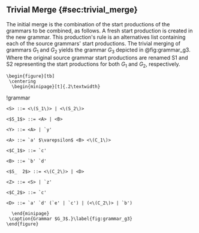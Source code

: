 ## Trivial Merge {#sec:trivial_merge}

The initial merge is the combination of the start productions of the grammars to be combined, as follows. A fresh start production is created in the new grammar. This production's rule is an alternatives list containing each of the source grammars' start productions. The trivial merging of grammars $G_1$ and $G_2$ yields the grammar $G_3$ depicted in @fig:grammar_g3. Where the original source grammar start productions are renamed S1 and S2 representing the start productions for both $G_1$ and $G_2$, respectively.

```{=latex}
\begin{figure}[tb]
 \centering
  \begin{minipage}[t]{.2\textwidth}
```

!grammar
```
<S> ::= <\(S_1\)> | <\(S_2\)>

<$S_1$> ::= <A> | <B>

<Y> ::= <A> | `y'

<A> ::= `a' $\varepsilon$ <B> <\(C_1\)>

<$C_1$> ::= `c'

<B> ::= `b' `d'

<$S_  2$> ::= <\(C_2\)> | <D>

<Z> ::= <S> | `z'

<$C_2$> ::= `c'

<D> ::= `a' `d' (`e' | `c') | (<\(C_2\)> | `b')
```

```{=latex}
  \end{minipage}
 \caption{Grammar $G_3$.}\label{fig:grammar_g3}
\end{figure}
```
